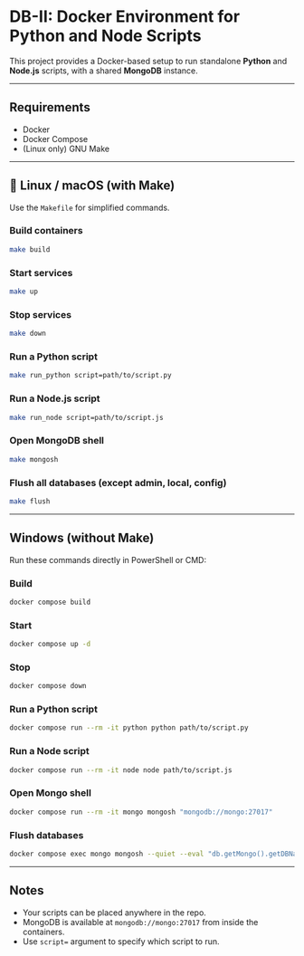 # DB-II: Docker Environment for Python and Node Scripts

This project provides a Docker-based setup to run standalone **Python** and **Node.js** scripts, with a shared **MongoDB** instance.

---

## Requirements

- Docker
- Docker Compose
- (Linux only) GNU Make

---

## 🐧 Linux / macOS (with Make)

Use the `Makefile` for simplified commands.

### Build containers

```bash
make build
```

### Start services

```bash
make up
```

### Stop services

```bash
make down
```

### Run a Python script

```bash
make run_python script=path/to/script.py
```

### Run a Node.js script

```bash
make run_node script=path/to/script.js
```

### Open MongoDB shell

```bash
make mongosh
```

### Flush all databases (except admin, local, config)

```bash
make flush
```

---

## Windows (without Make)

Run these commands directly in PowerShell or CMD:

### Build

```bash
docker compose build
```

### Start

```bash
docker compose up -d
```

### Stop

```bash
docker compose down
```

### Run a Python script

```bash
docker compose run --rm -it python python path/to/script.py
```

### Run a Node script

```bash
docker compose run --rm -it node node path/to/script.js
```

### Open Mongo shell

```bash
docker compose run --rm -it mongo mongosh "mongodb://mongo:27017"
```

### Flush databases

```bash
docker compose exec mongo mongosh --quiet --eval "db.getMongo().getDBNames().forEach(function (d) { if (d !== 'admin' && d !== 'local' && d !== 'config') db.getSiblingDB(d).dropDatabase(); })"
```

---

## Notes

- Your scripts can be placed anywhere in the repo.
- MongoDB is available at `mongodb://mongo:27017` from inside the containers.
- Use `script=` argument to specify which script to run.
